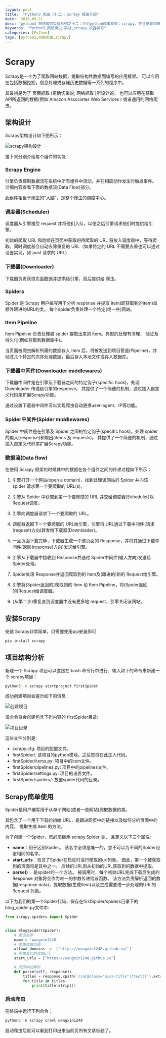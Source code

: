 ```yaml
---
layout: post
title:  "Python3 爬虫（十二）：Scrapy 框架介绍"
date:  2018-09-21
desc: "python3 网络爬虫实战系列之十二：介绍python爬虫框架：scrapy，并且安装和简单应用scrapy框架来进行爬虫爬取数据"
keywords: "Python3,网络爬虫,实战,scrapy,机器学习"
categories: [Python]
tags: [python3,网络爬虫,scrapy]
---
```

# Scrapy

Scrapy是一个为了爬取网站数据，提取结构性数据而编写的应用框架。 可以应用在包括数据挖掘，信息处理或存储历史数据等一系列的程序中。

其最初是为了 页面抓取 (更确切来说, 网络抓取 )所设计的， 也可以应用在获取API所返回的数据(例如 Amazon Associates Web Services ) 或者通用的网络爬虫。

## 架构设计

Scrapy架构设计如下图所示：

![scrapy架构设计](/assets/images/2018-09/05-framwork.jpg)

接下来分别介绍每个组件的功能：

### Scrapy Engine

引擎负责控制数据流在系统中所有组件中流动，并在相应动作发生时触发事件。 详细内容查看下面的数据流(Data Flow)部分。

此组件相当于爬虫的“大脑”，是整个爬虫的调度中心。

### 调度器(Scheduler)

调度器从引擎接受 request 并将他们入队，以便之后引擎请求他们时提供给引擎。

初始的爬取 URL 和后续在页面中获取的待爬取的 URL 将放入调度器中，等待爬取。同时调度器会自动去除重复的 URL（如果特定的 URL 不需要去重也可以通过设置实现，如 post 请求的 URL）

### 下载器(Downloader)

下载器负责获取页面数据并提供给引擎，而后提供给 爬虫。

### Spiders

Spider 是 Scrapy 用户编写用于分析 response 并提取 item(即获取到的item)或额外跟进的URL的类。 每个spider负责处理一个特定(或一些)网站。

### Item Pipeline

Item Pipeline 负责处理被 spider 提取出来的 item。典型的处理有清理、 验证及持久化(例如存取到数据库中)。

当页面被爬虫解析所需的数据存入 Item 后，将被发送到项目管道(Pipeline)，并经过几个特定的次序处理数据，最后存入本地文件或存入数据库。

### 下载器中间件(Downloader middlewares)

下载器中间件是在引擎及下载器之间的特定钩子(specific hook)，处理 Downloader 传递给引擎的response。 其提供了一个简便的机制，通过插入自定义代码来扩展Scrapy功能。

通过设置下载器中间件可以实现爬虫自动更换user-agent、IP等功能。

### Spider中间件(Spider middlewares)

Spider 中间件是在引擎及 Spider 之间的特定钩子(specific hook)，处理 spider的输入(response)和输出(items 及 requests)。 其提供了一个简便的机制，通过插入自定义代码来扩展Scrapy功能。

### 数据流(Data flow)

在使用 Scrapy 框架的时候其中的数据在各个组件之间的传递过程如下所示：

1. 引擎打开一个网站(open a domain)，找到处理该网站的 Spider 并向该 spider 请求第一个要爬取的 URL(s)。

2. 引擎从 Spider 中获取到第一个要爬取的 URL 并交给调度器(Scheduler)以 Request调度。

3. 引擎向调度器请求下一个要爬取的 URL。

4. 调度器返回下一个要爬取的 URL给引擎，引擎将 URL通过下载中间件(请求(request)方向)转发给下载器(Downloader)。

5. 一旦页面下载完毕，下载器生成一个该页面的 Response，并将其通过下载中间件(返回(response)方向)发送给引擎。

6. 引擎从下载器中接收到 Response并通过 Spider中间件(输入方向)发送给 Spider处理。

7. Spider处理 Response并返回爬取到的 Item及(跟进的)新的 Request给引擎。

8. 引擎将(Spider返回的)爬取到的 Item 给 Item Pipeline，将(Spider返回的)Request给调度器。

9. (从第二步)重复直到调度器中没有更多地 request，引擎关闭该网站。

## 安装Scrapy

安装 Scrapy非常简单，只需要使用pip安装即可

```bash
pip install scrapy
```

## 项目结构分析

新建一个 Scrapy 项目可以直接在 bash 命令行中进行，输入如下的命令来新建一个 scrapy项目：

```bash
python3 -m scrapy startproject firstSpider
```

成功创建项目会提示如下的信息：

![创建项目](/assets/images/2018-09/06-scrapyproject.png)

该命令将会创建包含下列内容的 firstSpider目录:

![项目目录](/assets/images/2018-09/07-scrapy-tree.png)

这些文件分别是:

* scrapy.cfg: 项目的配置文件。
* firstSpider/: 该项目的python模块。之后您将在此加入代码。
* firstSpider/items.py: 项目中的item文件。
* firstSpider/pipelines.py: 项目中的pipelines文件。
* firstSpider/settings.py: 项目的设置文件。
* firstSpider/spiders/: 放置spider代码的目录。

## Scrapy简单使用

Spider是用户编写用于从单个网站(或者一些网站)爬取数据的类。

其包含了一个用于下载的初始 URL，是跟进网页中的链接以及如何分析页面中的内容， 提取生成 item 的方法。

为了创建一个Spider，您必须继承 scrapy.Spider 类， 且定义以下三个属性:

* **name**：用于区别Spider。 该名字必须是唯一的，您不可以为不同的Spider设定相同的名字。
* **start_urls**：包含了Spider在启动时进行爬取的url列表。 因此，第一个被获取到的页面将是其中之一。 后续的URL则从初始的URL获取到的数据中提取。
* **parse()**： 是spider的一个方法。 被调用时，每个初始URL完成下载后生成的 Response 对象将会作为唯一的参数传递给该函数。 该方法负责解析返回的数据(response data)，提取数据(生成item)以及生成需要进一步处理的URL的 Request 对象。

以下为我们的第一个Spider代码，保存在firstSpider/spiders目录下的blog_spider.py文件中:

```python
from scrapy.spiders import Spider
  

class BlogSpider(Spider):
    # 爬虫名称
    name = 'wangxin1248'
    # 爬虫爬取范围
    allowd_domains  =  ['https://wangxin1248.github.io/']
    # 爬虫真实的爬取url
    start_urls = ["https://wangxin1248.github.io"]

    # 网页响应解析
    def parse(self, response):
        titles = response.xpath('//a[@class="nice-title"]/text()').extract()
        for title in titles:
            print(title.strip())
```

### 启动爬虫

在终端中运行下列命令：

```python
python3 -m scrapy crawl wangxin1248
```

启动爬虫后就可以看到打印出来当前页所有文章标题了。